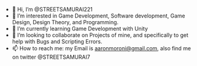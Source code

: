 - 👋 Hi, I’m @STREETSAMURAI221
- 👀 I’m interested in Game Development, Software development, Game Design, Design Theory, and Programming.
- 🌱 I’m currently learning Game Development with Unity
- 💞️ I’m looking to collaborate on Projects of mine, and specifically to get help with Bugs and Scripting Errors.
- 📫 How to reach me: my Email is aaronmoroni@gmail.com, also find me on twitter @STREETSAMURAI7

<!---
STREETSAMURAI221/STREETSAMURAI221 is a ✨ special ✨ repository because its `README.md` (this file) appears on your GitHub profile.
You can click the Preview link to take a look at your changes.
--->
